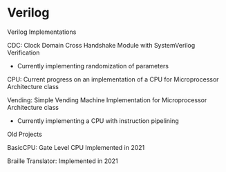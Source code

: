 # Verilog
Verilog Implementations

CDC: 
Clock Domain Cross Handshake Module with SystemVerilog Verification
- Currently implementing randomization of parameters

CPU:
Current progress on an implementation of a CPU for Microprocessor Architecture class


Vending:
Simple Vending Machine Implementation for Microprocessor Architecture class
- Currently implementing a CPU with instruction pipelining

Old Projects

BasicCPU: 
Gate Level CPU Implemented in 2021

Braille Translator:
Implemented in 2021

